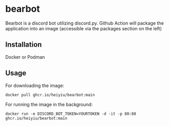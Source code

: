 # bearbot

Bearbot is a discord bot utilizing discord.py. Github Action will package the application into an image (accessible via the packages section on the left) 

## Installation
Docker or Podman

## Usage
For downloading the image:
```
docker pull ghcr.io/heiyiu/bearbot:main
```
For running the image in the background:
```
docker run -e DISCORD_BOT_TOKEN=YOURTOKEN -d -it -p 80:80 ghcr.io/heiyiu/bearbot:main
```

